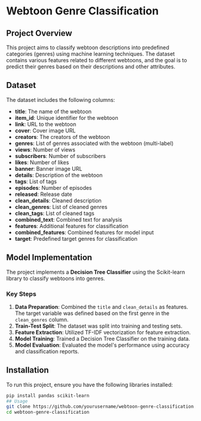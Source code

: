 # Webtoon Genre Classification

## Project Overview

This project aims to classify webtoon descriptions into predefined categories (genres) using machine learning techniques. The dataset contains various features related to different webtoons, and the goal is to predict their genres based on their descriptions and other attributes.

## Dataset

The dataset includes the following columns:

- **title**: The name of the webtoon
- **item_id**: Unique identifier for the webtoon
- **link**: URL to the webtoon
- **cover**: Cover image URL
- **creators**: The creators of the webtoon
- **genres**: List of genres associated with the webtoon (multi-label)
- **views**: Number of views
- **subscribers**: Number of subscribers
- **likes**: Number of likes
- **banner**: Banner image URL
- **details**: Description of the webtoon
- **tags**: List of tags
- **episodes**: Number of episodes
- **released**: Release date
- **clean_details**: Cleaned description
- **clean_genres**: List of cleaned genres
- **clean_tags**: List of cleaned tags
- **combined_text**: Combined text for analysis
- **features**: Additional features for classification
- **combined_features**: Combined features for model input
- **target**: Predefined target genres for classification

## Model Implementation

The project implements a **Decision Tree Classifier** using the Scikit-learn library to classify webtoons into genres. 

### Key Steps

1. **Data Preparation**: Combined the `title` and `clean_details` as features. The target variable was defined based on the first genre in the `clean_genres` column.
2. **Train-Test Split**: The dataset was split into training and testing sets.
3. **Feature Extraction**: Utilized TF-IDF vectorization for feature extraction.
4. **Model Training**: Trained a Decision Tree Classifier on the training data.
5. **Model Evaluation**: Evaluated the model's performance using accuracy and classification reports.

## Installation

To run this project, ensure you have the following libraries installed:

```bash
pip install pandas scikit-learn
## Usage
git clone https://github.com/yourusername/webtoon-genre-classification.git
cd webtoon-genre-classification
